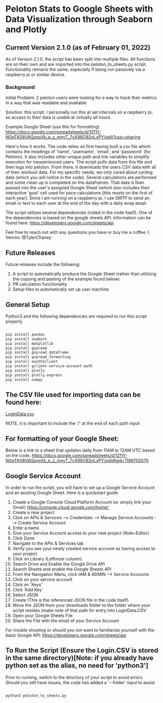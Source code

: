 # Peloton Stats to Google Sheets with Data Visualization through Seaborn and Plotly

## Current Version 2.1.0 (as of February 01, 2022)

As of Version 2.1.0, the script has been split into multiple files. All functions are on their own and are imported into the peloton_to_sheets.py script. Functionality remains the same, especially if being run passively via a raspberry pi or similar device.

### Background

Initial Problem: 2 peloton users were looking for a way to track their metrics in a way that was readable and available

Solution: this script. I personally run this at set intervals on a raspberry pi, so access to their data
is usable at virtually all hours.

Example Google Sheet (use this for formatting)
https://docs.google.com/spreadsheets/d/1ZfYI-NGeTK08VAQsnpXk_e_z_mnyT_7vX98O82nLxPY/edit?usp=sharing

Here's how it works. The code relies on first having built a csv file which contains the headings of 'name',
'username', 'email', and 'password' (for Peloton). It also includes other unique path and link variables to
simplify execution for inexperienced users. The script pulls data from this file and then logs into
peloton. From there, it downloads the users CSV data with all of their workout data. For my specific needs,
we only cared about cycling data (which you will notice in the code). Several calculations are performed and
some clean up is completed on the dataframes. That data is then passed into the user's assigned Google Sheet
(which also includes their interactive 'goal' cell used for pace calculations [this resets on the first of each
year]. Since I am running on a raspberry pi, I use SMTP to send an email or text to each user at the end of the day with
a daily wrap email.

The script utilizes several dependencies (noted in the code itself). One of the dependencies is based on the
google sheets API. Information can be found here: https://developers.google.com/sheets/api

Feel free to reach out with any questions you have or buy me a coffee :) Venmo: @TylerChaney

## Future Releases

Future releases include the following:

1. A script to automatically produce the Google Sheet (rather than utilizing the copying and pasting of the example found below)
2. PR calculation functionality
3. Setup files to automatically set up user machine

## General Setup

Python3 and the following dependencies are required to run this script properly

```bash

pip install pandas
pip install seaborn
pip install matplotlib
pip install gspread
pip install gspread_dataframe
pip install gspread_formatting
pip install oauth2client
pip install gclient-service-account-auth
pip install plotly
pip install plotly.express
pip install numpy

```

## The CSV file used for importing data can be found here:

[LoginData.csv](https://github.com/tychaney/Peloton-Data-to-Google-Sheets/files/7835659/LoginData.csv)

NOTE, it is important to include the '/' at the end of each path input

## For formatting of your Google Sheet:

Below is a link to a sheet that updates daily from 11AM to 12AM UTC based on the code.
https://docs.google.com/spreadsheets/d/1ZfYI-NGeTK08VAQsnpXk_e_z_mnyT_7vX98O82nLxPY/edit#gid=1196700570

## Google Service Account

In order to run the script, you will have to set up a Google Service Account and an existing Google Sheet. Here is a quickstart guide

1. Create a Google Console Cloud Platform Account (or simply link your Gmail) https://console.cloud.google.com/home/
2. Create a new project
3. Click on APIs & Services --> Credentials --> Manage Service Accounts --> Create Service Account
4. Enter a name
5. Give your Service Account access to your new project (Role=Editor)
6. Click Done
7. Navigate to the APIs & Services tab
8. Verify you see your newly created service account as having access to your project
9. Click on Library (Leftmost column)
10. Search Drive and Enable the Google Drive API
11. Search Sheets and enable the Google Sheets API
12. From the Navigation Menu, click IAM & ADMIN --> Service Accounts
13. Click on your service account
14. Click on 'Keys'
15. Click 'Add Key'
16. Select JSON
17. Create (This is the referenced JSON file in the code itself)
18. Move the JSON from your downloads folder to the folder where your script resides (make note of that path for entry into LoginData.CSV
19. Open your Google Sheets File
20. Share the File with the email of your Service Account

For trouble shooting or should you not want to familiarize yourself with the basic Google API:
https://developers.google.com/sheets/api

## To Run the Script (Ensure the Login.CSV is stored in the same directory)[Note: if you already have python set as the alias, no need for 'python3']

Prior to running, switch to the directory of your script to avoid errors. Should you still have issues, the code has added a '--folder' input to assist

```bash

python3 peloton_to_sheets.py

```